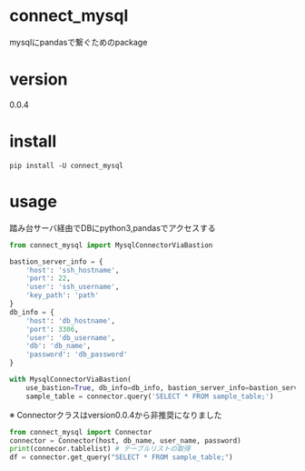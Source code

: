# connect_mysql

mysqlにpandasで繋ぐためのpackage

# version
0.0.4

# install

```shell
pip install -U connect_mysql
```

# usage

踏み台サーバ経由でDBにpython3,pandasでアクセスする
```python
from connect_mysql import MysqlConnectorViaBastion

bastion_server_info = {
    'host': 'ssh_hostname',
    'port': 22,
    'user': 'ssh_username',
    'key_path': 'path'
}
db_info = {
    'host': 'db_hostname',
    'port': 3306,
    'user': 'db_username',
    'db': 'db_name',
    'password': 'db_password'
}

with MysqlConnectorViaBastion(
    use_bastion=True, db_info=db_info, bastion_server_info=bastion_server_info) as connector:
    sample_table = connector.query('SELECT * FROM sample_table;')
```

※ Connectorクラスはversion0.0.4から非推奨になりました
```python
from connect_mysql import Connector
connector = Connector(host, db_name, user_name, password)
print(connecor.tablelist) # テーブルリストの取得
df = connector.get_query("SELECT * FROM sample_table;")
```
